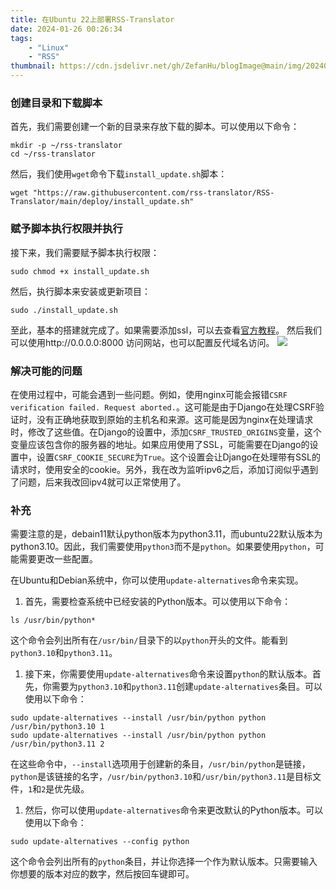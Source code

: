 ```yaml
---
title: 在Ubuntu 22上部署RSS-Translator
date: 2024-01-26 00:26:34
tags:
    - "Linux"
    - "RSS"
thumbnail: https://cdn.jsdelivr.net/gh/ZefanHu/blogImage@main/img/20240126003912.png
---
```


### 创建目录和下载脚本

首先，我们需要创建一个新的目录来存放下载的脚本。可以使用以下命令：

```
mkdir -p ~/rss-translator
cd ~/rss-translator
```

然后，我们使用`wget`命令下载`install_update.sh`脚本：

```
wget "https://raw.githubusercontent.com/rss-translator/RSS-Translator/main/deploy/install_update.sh"
```

### 赋予脚本执行权限并执行

接下来，我们需要赋予脚本执行权限：

```
sudo chmod +x install_update.sh
```

然后，执行脚本来安装或更新项目：

```
sudo ./install_update.sh
```


至此，基本的搭建就完成了。如果需要添加ssl，可以去查看[官方教程](https://github.com/rss-translator/RSS-Translator?tab=readme-ov-file#开启ssl)。
然后我们可以使用http://0.0.0.0:8000 访问网站，也可以配置反代域名访问。
![](https://cdn.jsdelivr.net/gh/ZefanHu/blogImage@main/img/20240126004127.png)

### 解决可能的问题

在使用过程中，可能会遇到一些问题。例如，使用nginx可能会报错`CSRF verification failed. Request aborted.`。这可能是由于Django在处理CSRF验证时，没有正确地获取到原始的主机名和来源。这可能是因为nginx在处理请求时，修改了这些值。在Django的设置中，添加`CSRF_TRUSTED_ORIGINS`变量，这个变量应该包含你的服务器的地址。如果应用使用了SSL，可能需要在Django的设置中，设置`CSRF_COOKIE_SECURE`为`True`。这个设置会让Django在处理带有SSL的请求时，使用安全的cookie。另外，我在改为监听ipv6之后，添加订阅似乎遇到了问题，后来我改回ipv4就可以正常使用了。

### 补充

需要注意的是，debain11默认python版本为python3.11，而ubuntu22默认版本为python3.10。因此，我们需要使用`python3`而不是`python`。如果要使用`python`，可能需要更改一些配置。

在Ubuntu和Debian系统中，你可以使用`update-alternatives`命令来实现。

1. 首先，需要检查系统中已经安装的Python版本。可以使用以下命令：

```
ls /usr/bin/python*
```

这个命令会列出所有在`/usr/bin/`目录下的以`python`开头的文件。能看到`python3.10`和`python3.11`。

1. 接下来，你需要使用`update-alternatives`命令来设置`python`的默认版本。首先，你需要为`python3.10`和`python3.11`创建`update-alternatives`条目。可以使用以下命令：

```
sudo update-alternatives --install /usr/bin/python python /usr/bin/python3.10 1
sudo update-alternatives --install /usr/bin/python python /usr/bin/python3.11 2
```

在这些命令中，`--install`选项用于创建新的条目，`/usr/bin/python`是链接，`python`是该链接的名字，`/usr/bin/python3.10`和`/usr/bin/python3.11`是目标文件，`1`和`2`是优先级。

1. 然后，你可以使用`update-alternatives`命令来更改默认的Python版本。可以使用以下命令：

```
sudo update-alternatives --config python
```

这个命令会列出所有的`python`条目，并让你选择一个作为默认版本。只需要输入你想要的版本对应的数字，然后按回车键即可。
